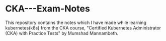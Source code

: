 # CKA---Exam-Notes
This repository contains the notes which I have made while learning kubernetes(k8s) from the CKA course, "Certified Kubernetes Administrator (CKA) with Practice Tests" by Mumshad Mannambeth. 
